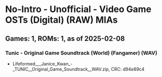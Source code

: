 # No-Intro - Unofficial - Video Game OSTs (Digital) (RAW) MIAs
## Games: 1, ROMs: 1, as of 2025-02-08

### Tunic - Original Game Soundtrack (World) (Fangamer) (WAV)
- Lifeformed___Janice_Kwan_-_TUNIC__Original_Game_Soundtrack__WAV.zip, CRC: d94e89c4
